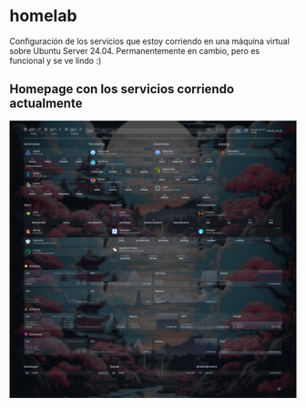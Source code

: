 # homelab

Configuración de los servicios que estoy corriendo en una máquina virtual sobre Ubuntu Server 24.04. Permanentemente en cambio, pero es funcional y se ve lindo :)

## Homepage con los servicios corriendo actualmente

![](docs/homepage.png)
